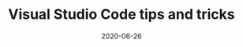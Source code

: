 ---
title: "Visual Studio Code tips and tricks"
date: "2020-06-26"
link: "https://channel9.msdn.com/Events/Build/2020/BOD103?ocid=AID3012654&WT.mc_id=build2020-azuredevtips-micrum"
---